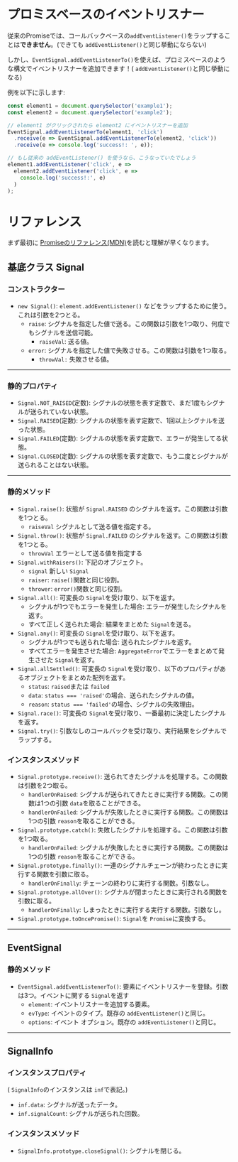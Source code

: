 # プロミスベースのイベントリスナー

従来のPromiseでは、コールバックベースの`addEventListener()`をラップすることは**できません**。(できても `addEventListener()`と同じ挙動にならない)

しかし、`EventSignal.addEventListenerTo()`を使えば、プロミスベースのような構文でイベントリスナーを追加できます！( `addEventListener()`と同じ挙動になる)

例を以下に示します:
```js
const element1 = document.querySelector('example1');
const element2 = document.querySelector('example2');

// element1 がクリックされたら element2 にイベントリスナーを追加
EventSignal.addEventListenerTo(element1, 'click')
  .receive(e => EventSignal.addEventListenerTo(element2, 'click'))
  .receive(e => console.log('success!: ', e));

// もし従来の addEventListener() を使うなら、こうなっていたでしょう
element1.addEventListener('click', e =>
  element2.addEventListener('click', e =>
    console.log('success!:', e)
  )
);
```

# リファレンス

まず最初に [Promiseのリファレンス(MDN)](https://developer.mozilla.org/ja/docs/Web/JavaScript/Reference/Global_Objects/Promise)を読むと理解が早くなります。

## 基底クラス Signal 

### コンストラクター
- `new Signal()`: `element.addEventListener()` などをラップするために使う。これは引数を2つとる。
  - `raise`: シグナルを指定した値で送る。この関数は引数を1つ取り、何度でもシグナルを送信可能。
    - `raiseVal`: 送る値。 
  - `error`: シグナルを指定した値で失敗させる。この関数は引数を1つ取る。
    - `throwVal:` 失敗させる値。
___
### 静的プロパティ

- `Signal.NOT_RAISED`(定数): シグナルの状態を表す定数で、まだ1度もシグナルが送られていない状態。
- `Signal.RAISED`(定数): シグナルの状態を表す定数で、1回以上シグナルを送った状態。
- `Signal.FAILED`(定数): シグナルの状態を表す定数で、エラーが発生してる状態。
- `Signal.CLOSED`(定数): シグナルの状態を表す定数で、もう二度とシグナルが送られることはない状態。
___
### 静的メソッド

- `Signal.raise()`: 状態が `Signal.RAISED` のシグナルを返す。この関数は引数を1つとる。
  - `raiseVal` シグナルとして送る値を指定する。
- `Signal.throw()`: 状態が `Signal.FAILED` のシグナルを返す。この関数は引数を1つとる。
  - `throwVal` エラーとして送る値を指定する
- `Signal.withRaisers()`: 下記のオブジェクト。
  - `signal` 新しい `Signal`
  - `raiser`: `raise()`関数と同じ役割。
  - `thrower`: `error()`関数と同じ役割。
- `Signal.all()`: 可変長の `Signal`を受け取り、以下を返す。
  - シグナルが1つでもエラーを発生した場合: エラーが発生したシグナルを返す。
  - すべて正しく送られた場合: 結果をまとめた `Signal`を送る。
- `Signal.any()`: 可変長の `Signal`を受け取り、以下を返す。
  - シグナルが1つでも送られた場合: 送られたシグナルを返す。
  - すべてエラーを発生させた場合: `AggregateError`でエラーをまとめて発生させた `Signal`を返す。
- `Signal.allSettled()`: 可変長の `Signal`を受け取り、以下のプロパティがあるオブジェクトをまとめた配列を返す。
  - `status`: `raised`または `failed`
  - `data`: `status === 'raised'`の場合、送られたシグナルの値。
  - `reason`: `status === 'failed'`の場合、シグナルの失敗理由。
- `Signal.race()`: 可変長の `Signal`を受け取り、一番最初に決定したシグナルを返す。
- `Signal.try()`: 引数なしのコールバックを受け取り、実行結果をシグナルでラップする。
### インスタンスメソッド
- `Signal.prototype.receive()`: 送られてきたシグナルを処理する。この関数は引数を2つ取る。
  - `handlerOnRaised`: シグナルが送られてきたときに実行する関数。この関数は1つの引数 `data`を取ることができる。
  - `handlerOnFailed`: シグナルが失敗したときに実行する関数。この関数は1つの引数 `reason`を取ることができる。
- `Signal.prototype.catch()`: 失敗したシグナルを処理する。この関数は引数を1つ取る。
  - `handlerOnFailed`: シグナルが失敗したときに実行する関数。この関数は1つの引数 `reason`を取ることができる。
- `Signal.prototype.finally()`: 一連のシグナルチェーンが終わったときに実行する関数を引数に取る。
  - `handlerOnFinally`: チェーンの終わりに実行する関数。引数なし。
- `Signal.prototype.allOver()`: シグナルが閉まったときに実行される関数を引数に取る。
  - `handlerOnFinally`: しまったときに実行する実行する関数。引数なし。
- `Signal.prototype.toOncePromise()`: `Signal`を `Promise`に変換する。
___
## EventSignal
### 静的メソッド
- `EventSignal.addEventListenerTo()`: 要素にイベントリスナーを登録。引数は3つ。イベントに関する `Signal`を返す
  - `element`: イベントリスナーを追加する要素。
  - `evType`: イベントのタイプ。既存の `addEventListener()`と同じ。
  - `options`: イベント オプション。既存の `addEventListener()`と同じ。
___
## SignalInfo
### インスタンスプロパティ
( `SignalInfo`のインスタンスは `inf`で表記。)
- `inf.data`: シグナルが送ったデータ。
- `inf.signalCount`: シグナルが送られた回数。
### インスタンスメソッド
- `SignalInfo.prototype.closeSignal()`: シグナルを閉じる。
